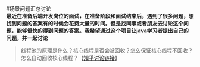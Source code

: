 #场景问题汇总讨论  
**最近在准备后端开发岗位的面试，在准备阶段和面试结束后，遇到了很多问题，想找到问题的答案有的时候会花费大量的时间。但是找同事或者朋友去讨论这个问题，能够很快的得到问题的答案。我希望通过这个项目让java学习者提出自己的问题，并一起讨论**
>线程池的原理是什么？核心线程是否会被回收？怎么保证核心线程不回收？怎么自动回收核心线程？【[知乎讨论链接](https://www.zhihu.com/question/603099141)】


